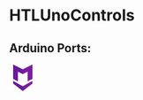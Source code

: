 # HTLUnoControls
## Arduino Ports:

![alt text](https://github.com/adam-p/markdown-here/raw/master/src/common/images/icon48.png "Logo Title Text 1")